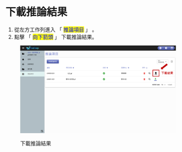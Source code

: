 # 下載推論結果

1. 從左方工作列進入 「 <mark style="color:blue;">推論項目</mark> 」 。&#x20;
2. 點擊 「 <mark style="color:blue;">向下箭頭</mark> 」 下載推論結果。

<figure><img src="../../../.gitbook/assets/image (49).png" alt=""><figcaption><p>下載推論結果</p></figcaption></figure>
